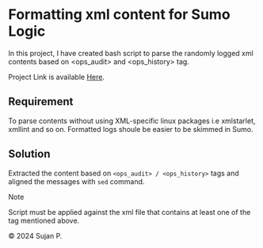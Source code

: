 # Formatting xml content for Sumo Logic

In this project, I have created bash script to parse the randomly logged xml contents based on <ops_audit> and <ops_history> tag.  

Project Link is available [Here](https://www.upwork.com/jobs/~01783b978ed4ad3906).


## Requirement

To parse contents without using XML-specific linux packages i.e xmlstarlet, xmllint and so on.
Formatted logs shoule be easier to be skimmed in Sumo.

## Solution

Extracted the content based on `<ops_audit> / <ops_history>` tags and aligned the messages with `sed` command.  

> [!NOTE]
> Script must be applied against the xml file that contains at least one of the tag mentioned above.

<footer>

&copy; 2024 Sujan P.  

</footer>
